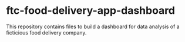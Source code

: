 # ftc-food-delivery-app-dashboard
This repository contains files to build a dashboard for data analysis of a ficticious food delivery company.
